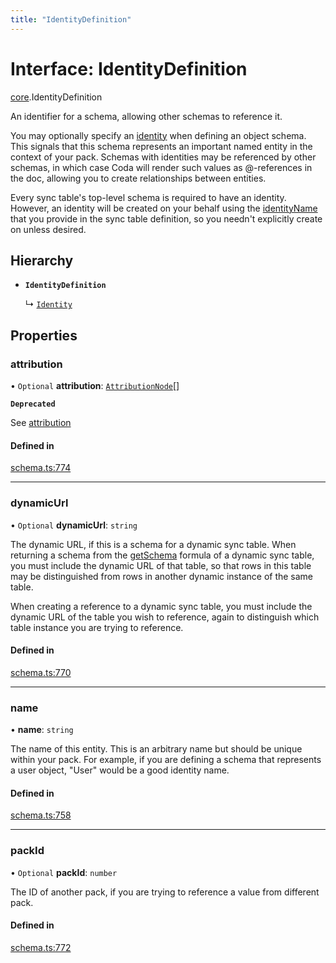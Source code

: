 ```yaml
---
title: "IdentityDefinition"
---
```

# Interface: IdentityDefinition

[core](../modules/core.md).IdentityDefinition

An identifier for a schema, allowing other schemas to reference it.

You may optionally specify an [identity](core.ObjectSchemaDefinition.md#identity) when defining an object schema.
This signals that this schema represents an important named entity in the context of your pack.
Schemas with identities may be referenced by other schemas, in which case Coda
will render such values as @-references in the doc, allowing you to create relationships
between entities.

Every sync table's top-level schema is required to have an identity. However, an identity
will be created on your behalf using the [identityName](core.SyncTableOptions.md#identityname) that you provide in the sync
table definition, so you needn't explicitly create on unless desired.

## Hierarchy

- **`IdentityDefinition`**

  ↳ [`Identity`](core.Identity.md)

## Properties

### attribution

• `Optional` **attribution**: [`AttributionNode`](../types/core.AttributionNode.md)[]

**`Deprecated`**

See [attribution](core.ObjectSchemaDefinition.md#attribution)

#### Defined in

[schema.ts:774](https://github.com/coda/packs-sdk/blob/main/schema.ts#L774)

___

### dynamicUrl

• `Optional` **dynamicUrl**: `string`

The dynamic URL, if this is a schema for a dynamic sync table. When returning a schema from the
[getSchema](core.DynamicSyncTableOptions.md#getschema) formula of a dynamic sync table, you must include
the dynamic URL of that table, so that rows
in this table may be distinguished from rows in another dynamic instance of the same table.

When creating a reference to a dynamic sync table, you must include the dynamic URL of the table
you wish to reference, again to distinguish which table instance you are trying to reference.

#### Defined in

[schema.ts:770](https://github.com/coda/packs-sdk/blob/main/schema.ts#L770)

___

### name

• **name**: `string`

The name of this entity. This is an arbitrary name but should be unique within your pack.
For example, if you are defining a schema that represents a user object, "User" would be a good identity name.

#### Defined in

[schema.ts:758](https://github.com/coda/packs-sdk/blob/main/schema.ts#L758)

___

### packId

• `Optional` **packId**: `number`

The ID of another pack, if you are trying to reference a value from different pack.

#### Defined in

[schema.ts:772](https://github.com/coda/packs-sdk/blob/main/schema.ts#L772)
